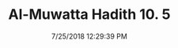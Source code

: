 ---
title        : "Al-Muwatta Hadith 10. 5"
date         : 7/25/2018 12:29:39 PM
draft        : false
type         : "hadith"
layout       : "hadith"
BookCode     : "AMH"
VolumeNumber : "10"
HadithNumber : "5"
categories  :  ["Prayer, Id - The Order to Pray Before the Khutba on the Two 'Ids"]
---
